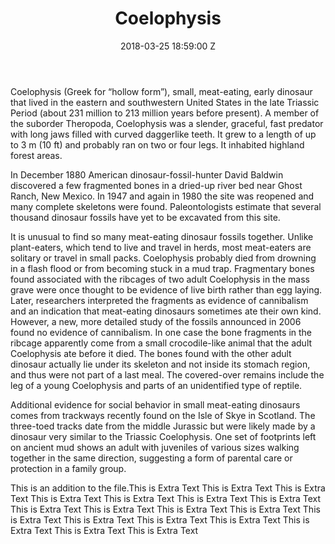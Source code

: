 ﻿---
title: Coelophysis
date: 2018-03-25 18:59:00 Z
position: 5
Order: Saurischia
Family: Coelophysidae
Genus: Coelophysis
---

Coelophysis (Greek for “hollow form”), small, meat-eating, early dinosaur that lived in the eastern and southwestern United States in the late Triassic Period (about 231 million to 213 million years before present). A member of the suborder Theropoda, Coelophysis was a slender, graceful, fast predator with long jaws filled with curved daggerlike teeth. It grew to a length of up to 3 m (10 ft) and probably ran on two or four legs. It inhabited highland forest areas.

In December 1880 American dinosaur-fossil-hunter David Baldwin discovered a few fragmented bones in a dried-up river bed near Ghost Ranch, New Mexico. In 1947 and again in 1980 the site was reopened and many complete skeletons were found. Paleontologists estimate that several thousand dinosaur fossils have yet to be excavated from this site.

It is unusual to find so many meat-eating dinosaur fossils together. Unlike plant-eaters, which tend to live and travel in herds, most meat-eaters are solitary or travel in small packs. Coelophysis probably died from drowning in a flash flood or from becoming stuck in a mud trap. Fragmentary bones found associated with the ribcages of two adult Coelophysis in the mass grave were once thought to be evidence of live birth rather than egg laying. Later, researchers interpreted the fragments as evidence of cannibalism and an indication that meat-eating dinosaurs sometimes ate their own kind. However, a new, more detailed study of the fossils announced in 2006 found no evidence of cannibalism. In one case the bone fragments in the ribcage apparently come from a small crocodile-like animal that the adult Coelophysis ate before it died. The bones found with the other adult dinosaur actually lie under its skeleton and not inside its stomach region, and thus were not part of a last meal. The covered-over remains include the leg of a young Coelophysis and parts of an unidentified type of reptile. 

Additional evidence for social behavior in small meat-eating dinosaurs comes from trackways recently found on the Isle of Skye in Scotland. The three-toed tracks date from the middle Jurassic but were likely made by a dinosaur very similar to the Triassic Coelophysis. One set of footprints left on ancient mud shows an adult with juveniles of various sizes walking together in the same direction, suggesting a form of parental care or protection in a family group.

This is an addition to the file.This
is Extra
Text
This
is Extra
Text
This
is Extra
Text
This
is Extra
Text
This
is Extra
Text
This
is Extra
Text
This
is Extra
Text
This
is Extra
Text
This
is Extra
Text
This
is Extra
Text
This
is Extra
Text
This
is Extra
Text
This
is Extra
Text
This
is Extra
Text
This
is Extra
Text
This
is Extra
Text
This
is Extra
Text
This
is Extra
Text
